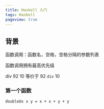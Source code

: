 ```yaml
---
title: Haskell 入门
tags: Haskell
pageview: true
---
```



## 背景
函数调用：函数名，空格，空格分隔的参数列表

函数调用拥有最高优先级

div 92 10 等价于 92 ``div`` 10



### 第一个函数
```
doubleUs x y = x + x + y + y
```